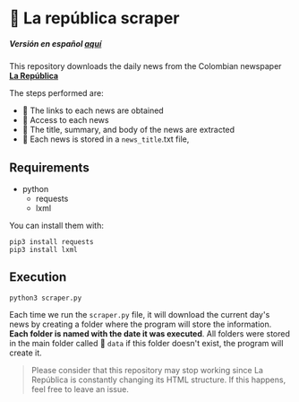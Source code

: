 # 📰 La república scraper

##### Versión en español [aquí](https://github.com/margarcuae/la-republica-scraper/blob/main/README(es).md)


This repository downloads the daily news from the Colombian newspaper [**La República**](https://www.larepublica.co/) 

The steps performed are:

- 🔗 The links to each news are obtained
- 📰 Access to each news
- 🧾 The title, summary, and body of the news are extracted
- 📂 Each news is stored in a `news_title`.txt file,



## Requirements
- python
  - requests
  - lxml

You can install them with: 
```
pip3 install requests
pip3 install lxml
```

## Execution
```
python3 scraper.py
```
Each time we run the `scraper.py` file, it will download the current day's news by creating a folder  where the program will store the information. **Each folder is named with the date it was executed**. All folders were stored in the main folder called 📂 `data` if this folder doesn't exist, the program will create it. 


> Please consider that this repository may stop working since La República is constantly changing its HTML structure. If this happens, feel free to leave an issue.